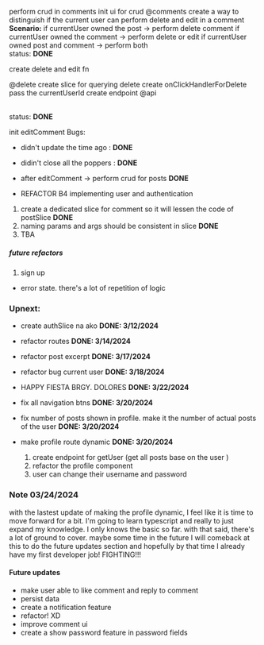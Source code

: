perform crud in comments
init ui for crud @comments
create a way to distinguish if the current user can perform delete and edit in a comment
<br><b>Scenario:</b>
if currentUser owned the post -> perform delete comment
if currentUser owned the comment -> perform delete or edit
if currentUser owned post and comment -> perform both
<br>
status: <b>DONE</b>
<br>

create delete and edit fn

@delete
create slice for querying delete
create onClickHandlerForDelete
pass the currentUserId
create endpoint @api

<br>
status: <b>DONE</b>
<br>

init editComment
Bugs:

- didn't update the time ago : <b>DONE</b>
- didin't close all the poppers : <b>DONE</b>

- after editComment -> perform crud for posts <b>DONE</b>

- REFACTOR B4 implementing user and authentication

1. create a dedicated slice for comment so it will lessen the code of postSlice <b>DONE</b>
2. naming params and args should be consistent in slice <b>DONE</b>
3. TBA

##### future refactors

1. sign up

- error state. there's a lot of repetition of logic

### Upnext:

- create authSlice na ako <b>DONE: 3/12/2024</b>
- refactor routes <b>DONE: 3/14/2024</b>
- refactor post excerpt <b>DONE: 3/17/2024</b>
- refactor bug current user <b>DONE: 3/18/2024</b>
- HAPPY FIESTA BRGY. DOLORES <b>DONE: 3/22/2024</b>

- fix all navigation btns <b>DONE: 3/20/2024</b>
- fix number of posts shown in profile. make it the number of actual posts of the user <b>DONE: 3/20/2024</b>
- make profile route dynamic <b>DONE: 3/20/2024</b>
  1. create endpoint for getUser (get all posts base on the user )
  2. refactor the profile component
  3. user can change their username and password

### Note 03/24/2024

with the lastest update of making the profile dynamic, I feel like it is time to move forward for a bit. I'm going to learn typescript and really to just expand my knowledge. I only knows the basic so far. with that said, there's a lot of ground to cover. maybe some time in the future I will comeback at this to do the future updates section and hopefully by that time I already have my first developer job! FIGHTING!!!

#### Future updates

- make user able to like comment and reply to comment
- persist data
- create a notification feature
- refactor! XD
- improve comment ui
- create a show password feature in password fields
